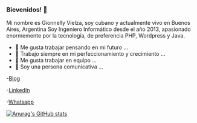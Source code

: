 ### Bievenidos! 👋

Mi nombre es Gionnelly Vielza, soy cubano y actualmente vivo en Buenos Aires, Argentina
Soy Ingeniero Informático desde el año 2013, apasionado enormemente por la tecnología,
de preferencia PHP, Wordpress y Java.



- 🔭 Me gusta trabajar pensando en mi futuro ...
- 🌱 Trabajo siempre en mi perfeccionamiento y crecimiento ...
- 👯 Me gusta trabajar en equipo ...
- 💬 Soy una persona comunicativa ...


-[Blog](https://gionnelly-v.com)

-[LinkedIn](https://www.linkedin.com/in/gionnelly-vielza-dur%C3%A1n-038875197/)

-[Whatsapp](https://wa.me/+5491150392391)

[![Anurag's GitHub stats](https://github-readme-stats.vercel.app/api?username=gvielza)](https://github.com/gvielza/github-readme-stats)



